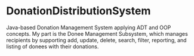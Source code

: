 # DonationDistributionSystem
 Java-based Donation Management System applying ADT and OOP concepts. My part is the Donee Management Subsystem, which manages recipients by supporting add, update, delete, search, filter, reporting, and listing of donees with their donations.

